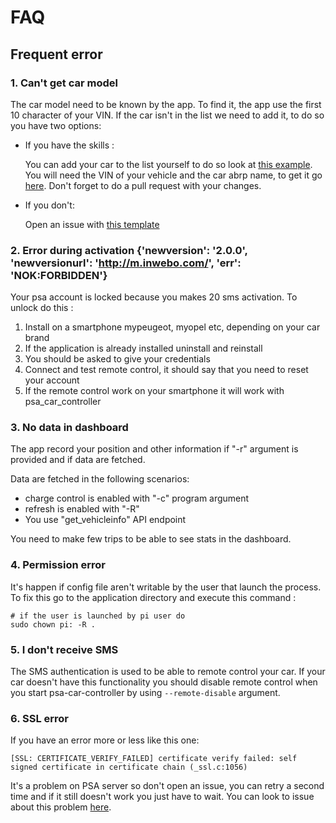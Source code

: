 # FAQ 
## Frequent error
### 1. Can't get car model
The car model need to be known by the app. To find it, the app use the first 10 character of your VIN.
If the car isn't in the list we need to add it, to do so you have two options:
- If you have the skills :
    
  You can add your car to the list yourself to do so look at [this example](https://github.com/flobz/psa_car_controller/pull/112/commits/e7304ef8f4e4a4498f202a7a4a7bbe451fbfe977).
You will need the VIN of your vehicle and the car abrp name, to get it go [here](https://api.iternio.com/1/tlm/get_carmodels_list?api_key=32b2162f-9599-4647-8139-66e9f9528370). 
  Don't forget to do a pull request with your changes.


- If you don't: 
  
    Open an issue with [this template](https://github.com/flobz/psa_car_controller/issues/new?assignees=&labels=Car_model&template=can-t-get-car-model.md&title=%5BNew+Car+model%5D+my+model)


### 2. Error during activation {'newversion': '2.0.0', 'newversionurl': 'http://m.inwebo.com/', 'err': 'NOK:FORBIDDEN'}
Your psa account is locked because you makes 20 sms activation. To unlock do this : 
1. Install on a smartphone mypeugeot, myopel etc, depending on your car brand
2. If the application is already installed uninstall and reinstall
3. You should be asked to give your credentials
4. Connect and test remote control, it should say that you need to reset your account
6. If the remote control work on your smartphone it will work with psa_car_controller

### 3. No data in dashboard
The app record your position and other information if "-r" argument is provided and if data are fetched.

Data are fetched in the following scenarios:
- charge control is enabled with "-c" program argument
- refresh is enabled with "-R"
- You use "get_vehicleinfo" API endpoint


You need to make few trips to be able to see stats in the dashboard.

### 4. Permission error
It's happen if config file aren't writable by the user that launch the process.
To fix this go to the application directory and execute this command :
```
# if the user is launched by pi user do
sudo chown pi: -R . 
```

### 5. I don't receive SMS
The SMS authentication is used to be able to remote control your car.
 If your car doesn't have this functionality you should disable remote control when you start psa-car-controller 
by using `--remote-disable` argument.

### 6. SSL error
If you have an error more or less like this one:
```
[SSL: CERTIFICATE_VERIFY_FAILED] certificate verify failed: self signed certificate in certificate chain (_ssl.c:1056)
```
It's a problem on PSA server so don't open an issue, you can retry a second time and if it still doesn't work you just have to wait.
You can look to issue about this problem [here](https://github.com/flobz/psa_car_controller/search?q=ssl&type=issues).
